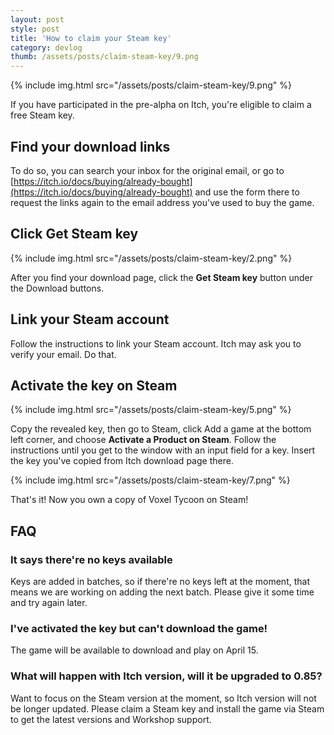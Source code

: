 ```yaml
---
layout: post
style: post
title: 'How to claim your Steam key'
category: devlog
thumb: /assets/posts/claim-steam-key/9.png
---
```


{% include img.html src="/assets/posts/claim-steam-key/9.png" %}

If you have participated in the pre-alpha on Itch, you're eligible to claim a free Steam key.

## Find your download links

To do so, you can search your inbox for the original email, or go to [https://itch.io/docs/buying/already-bought](https://itch.io/docs/buying/already-bought) and use the form there to request the links again to the email address you've used to buy the game.

## Click Get Steam key

{% include img.html src="/assets/posts/claim-steam-key/2.png" %}

After you find your download page, click the **Get Steam key** button under the Download buttons.

## Link your Steam account

Follow the instructions to link your Steam account. Itch may ask you to verify your email. Do that.

## Activate the key on Steam

{% include img.html src="/assets/posts/claim-steam-key/5.png" %}

Copy the revealed key, then go to Steam, click Add a game at the bottom left corner, and choose **Activate a Product on Steam**. Follow the instructions until you get to the window with an input field for a key. Insert the key you've copied from Itch download page there.

{% include img.html src="/assets/posts/claim-steam-key/7.png" %}

That's it! Now you own a copy of Voxel Tycoon on Steam!

## FAQ

### It says there're no keys available

Keys are added in batches, so if there're no keys left at the moment, that means we are working on adding the next batch. Please give it some time and try again later.

### I've activated the key but can't download the game!

The game will be available to download and play on April 15.

### What will happen with Itch version, will it be upgraded to 0.85?

Want to focus on the Steam version at the moment, so Itch version will not be longer updated. Please claim a Steam key and install the game via Steam to get the latest versions and Workshop support.
